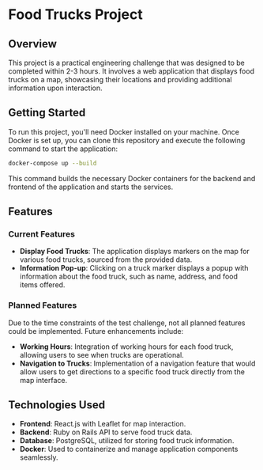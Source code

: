 # Food Trucks Project

## Overview
This project is a practical engineering challenge that was designed to be completed within 2-3 hours. It involves a web application that displays food trucks on a map, showcasing their locations and providing additional information upon interaction.

## Getting Started

To run this project, you'll need Docker installed on your machine. Once Docker is set up, you can clone this repository and execute the following command to start the application:

```bash
docker-compose up --build
```

This command builds the necessary Docker containers for the backend and frontend of the application and starts the services.

## Features

### Current Features
- **Display Food Trucks**: The application displays markers on the map for various food trucks, sourced from the provided data.
- **Information Pop-up**: Clicking on a truck marker displays a popup with information about the food truck, such as name, address, and food items offered.

### Planned Features
Due to the time constraints of the test challenge, not all planned features could be implemented. Future enhancements include:
- **Working Hours**: Integration of working hours for each food truck, allowing users to see when trucks are operational.
- **Navigation to Trucks**: Implementation of a navigation feature that would allow users to get directions to a specific food truck directly from the map interface.

## Technologies Used
- **Frontend**: React.js with Leaflet for map interaction.
- **Backend**: Ruby on Rails API to serve food truck data.
- **Database**: PostgreSQL, utilized for storing food truck information.
- **Docker**: Used to containerize and manage application components seamlessly.
